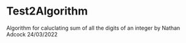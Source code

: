 # Test2Algorithm
Algorithm for caluclating sum of all the digits of an integer by Nathan Adcock 24/03/2022

